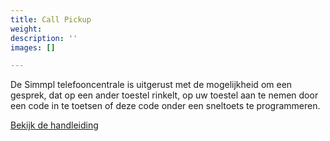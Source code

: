 ```yaml
---
title: Call Pickup
weight:
description: ''
images: []

---
```

De Simmpl telefooncentrale is uitgerust met de mogelijkheid om een gesprek, dat op een ander toestel rinkelt, op uw toestel aan te nemen door een code in te toetsen of deze code onder een sneltoets te programmeren.

<a href="https://www.simmpl.nl/downloads/Simmpl_handleiding_CallPickup.pdf" target="_blank" class="button">Bekijk de handleiding</a>
